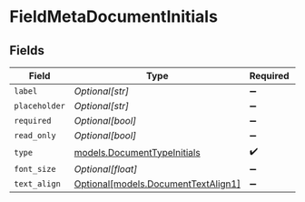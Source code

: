 # FieldMetaDocumentInitials


## Fields

| Field                                                                  | Type                                                                   | Required                                                               | Description                                                            |
| ---------------------------------------------------------------------- | ---------------------------------------------------------------------- | ---------------------------------------------------------------------- | ---------------------------------------------------------------------- |
| `label`                                                                | *Optional[str]*                                                        | :heavy_minus_sign:                                                     | N/A                                                                    |
| `placeholder`                                                          | *Optional[str]*                                                        | :heavy_minus_sign:                                                     | N/A                                                                    |
| `required`                                                             | *Optional[bool]*                                                       | :heavy_minus_sign:                                                     | N/A                                                                    |
| `read_only`                                                            | *Optional[bool]*                                                       | :heavy_minus_sign:                                                     | N/A                                                                    |
| `type`                                                                 | [models.DocumentTypeInitials](../models/documenttypeinitials.md)       | :heavy_check_mark:                                                     | N/A                                                                    |
| `font_size`                                                            | *Optional[float]*                                                      | :heavy_minus_sign:                                                     | N/A                                                                    |
| `text_align`                                                           | [Optional[models.DocumentTextAlign1]](../models/documenttextalign1.md) | :heavy_minus_sign:                                                     | N/A                                                                    |